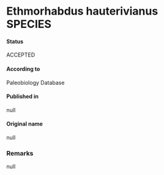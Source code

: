 Ethmorhabdus hauterivianus SPECIES
=======

#### Status
ACCEPTED

#### According to
Paleobiology Database

#### Published in
null

#### Original name
null

### Remarks
null